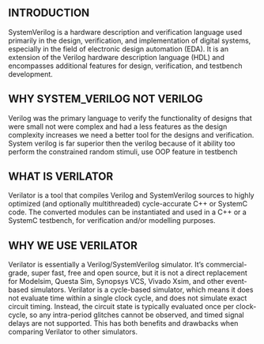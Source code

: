 ## INTRODUCTION
SystemVerilog is a hardware description and verification language used primarily in the design, verification, and implementation of digital systems, 
especially in the field of electronic design automation (EDA). 
It is an extension of the Verilog hardware description language (HDL) and 
encompasses additional features for design, verification, and testbench development.

## WHY SYSTEM_VERILOG NOT VERILOG
Verilog was the primary language to verify the functionality of designs that were small not were complex and had a less features
as the design complexity increases we need a better tool for the designs and verification. System verilog is far superior then
the verilog because of it ability too perform the constrained random stimuli, use OOP feature in testbench

## WHAT IS VERILATOR
Verilator is a tool that compiles Verilog and SystemVerilog sources to highly optimized (and optionally multithreaded) cycle-accurate C++ or SystemC code. 
The converted modules can be instantiated and used in a C++ or a SystemC testbench, for verification and/or modelling purposes.

## WHY WE USE VERILATOR
Verilator is essentially a Verilog/SystemVerilog simulator. It’s commercial-grade, super fast, free and open source, but it is not a direct replacement 
for Modelsim, Questa Sim, Synopsys VCS, Vivado Xsim, and other event-based simulators. Verilator is a cycle-based simulator, which means it does not 
evaluate time within a single clock cycle, and does not simulate exact circuit timing. Instead, the circuit state is typically evaluated once per clock-cycle, 
so any intra-period glitches cannot be observed, and timed signal delays are not supported. This has both benefits and drawbacks when comparing Verilator to other simulators.



